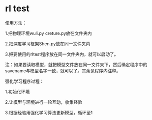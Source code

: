 # rl test

使用方法：

1.把物理环境wuli.py creture.py放在文件夹内

2.把深度学习框架Shen.py放在同一文件夹内

3.把要使用的rltest程序放在同一文件夹内，就可以启动了。

注：如果要读取模型，就把模型文件放在同一文件夹下，然后确定程序中的savename与模型名字一致，就可以了。其余见程序内注释。

强化学习程序过程：

1.初始化环境

2.让模型与环境进行一轮互动，收集经验

3.根据经验用强化学习算法更新模型，循环至1